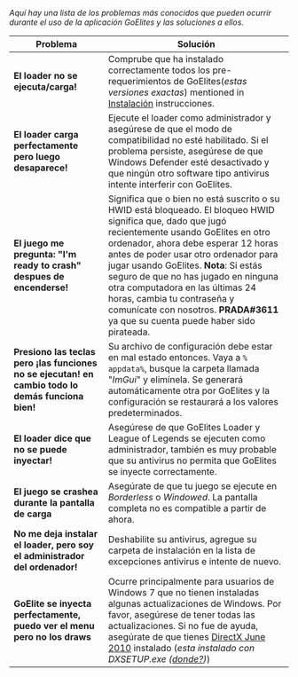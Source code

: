 *Aquí hay una lista de los problemas más conocidos que pueden ocurrir durante el uso de la aplicación GoElites y las soluciones a ellos*.

| Problema | Solución |
|--|--|
| **El loader no se ejecuta/carga!** | Comprube que ha instalado correctamente todos los pre-requerimientos de GoElites(*estas versiones exactas*) mentioned in [Instalación](/GettingStarted/Installation.md) instrucciones. |
| **El loader carga perfectamente pero luego desaparece!** | Ejecute el loader como administrador y asegúrese de que el modo de compatibilidad no esté habilitado. Si el problema persiste, asegúrese de que Windows Defender esté desactivado y que ningún otro software tipo antivirus intente interferir con GoElites.|
| **El juego me pregunta: "I'm ready to crash" despues de encenderse!** | Significa que o bien no está suscrito o su HWID está bloqueado. El bloqueo HWID significa que, dado que jugó recientemente usando GoElites en otro ordenador, ahora debe esperar 12 horas antes de poder usar otro ordenador para jugar usando GoElites. **Nota**: Si estás seguro de que no has jugado en ninguna otra computadora en las últimas 24 horas, cambia tu contraseña y comunícate con nosotros. **PRADA#3611** ya que su cuenta puede haber sido pirateada. |
| **Presiono las teclas pero ¡las funciones no se ejecutan! en cambio todo lo demás funciona bien!** | Su archivo de configuración debe estar en mal estado entonces. Vaya a ``% appdata%``, busque la carpeta llamada "*ImGui*" y elimínela. Se generará automáticamente otra por GoElites y la configuración se restaurará a los valores predeterminados. |
| **El loader dice que no se puede inyectar!** | Asegúrese de que GoElites Loader y League of Legends se ejecuten como administrador, también es muy probable que su antivirus no permita que GoElites se inyecte correctamente. |
| **El juego se crashea durante la pantalla de carga** | Asegúrate de que tu juego se ejecute en *Borderless* o *Windowed*. La pantalla completa no es compatible a partir de ahora. |
| **No me deja instalar el loader, pero soy el administrador del ordenador!** | Deshabilite su antivirus, agregue su carpeta de instalación en la lista de excepciones antivirus e intente de nuevo.
| **GoElite se inyecta perfectamente, puedo ver el menu pero no los draws** | Ocurre principalmente para usuarios de Windows 7 que no tienen instaladas algunas actualizaciones de Windows. Por favor, asegúrese de tener todas las actualizaciones. Si no fue de ayuda, asegúrate de que tienes [DirectX June 2010](https://www.microsoft.com/en-us/download/confirmation.aspx?id=8109) instalado (*esta instalado con DXSETUP.exe ([donde?](https://s.put.re/EHZ1Y5R.png))*) |
